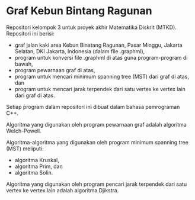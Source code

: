 # Graf Kebun Bintang Ragunan
Repositori kelompok 3 untuk proyek akhir Matematika Diskrit (MTKD).
Repositori ini berisi:
* graf jalan kaki area Kebun Binatang Ragunan, Pasar Minggu, Jakarta Selatan, DKI Jakarta, Indonesia (dalam file .graphml),
* program untuk konversi file .graphml di atas guna program-program di bawah,
* program pewarnaan graf di atas,
* program untuk mencari minimum spanning tree (MST) dari graf di atas, dan
* program untuk mencari jarak terpendek dari satu vertex ke vertex lain dari graf di atas.

Setiap program dalam repositori ini dibuat dalam bahasa pemrograman C++.

Algoritma yang digunakan oleh program pewarnaan graf adalah algoritma Welch-Powell.

Algoritma-algoritma yang digunakan oleh program minimum spanning tree (MST) meliputi:
* algoritma Kruskal,
* algoritma Prim, dan
* algoritma Solin.

Algoritma yang digunakan oleh program pencari jarak terpendek dari satu vertex ke vertex lain adalah algoritma Djikstra.
